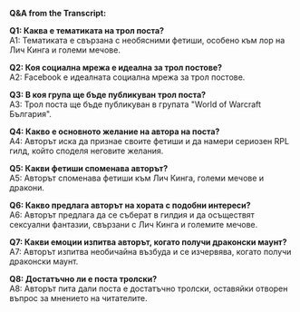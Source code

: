 **Q&A from the Transcript:**

**Q1: Каква е тематиката на трол поста?**  
A1: Тематиката е свързана с необясними фетиши, особено към лор на Лич Кинга и големи мечове.

**Q2: Коя социална мрежа е идеална за трол постове?**  
A2: Facebook е идеалната социална мрежа за трол постове.

**Q3: В коя група ще бъде публикуван трол поста?**  
A3: Трол поста ще бъде публикуван в групата "World of Warcraft България".

**Q4: Какво е основното желание на автора на поста?**  
A4: Авторът иска да признае своите фетиши и да намери сериозен RPL гилд, който споделя неговите желания.

**Q5: Какви фетиши споменава авторът?**  
A5: Авторът споменава фетиши към Лич Кинга, големи мечове и дракони.

**Q6: Какво предлага авторът на хората с подобни интереси?**  
A6: Авторът предлага да се съберат в гилдия и да осъществят сексуални фантазии, свързани с Лич Кинга и големите мечове.

**Q7: Какви емоции изпитва авторът, когато получи драконски маунт?**  
A7: Авторът изпитва необичайна възбуда и се изчервява, когато получи драконски маунт.

**Q8: Достатъчно ли е поста тролски?**  
A8: Авторът пита дали поста е достатъчно тролски, оставяйки отворен въпрос за мнението на читателите.